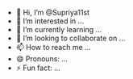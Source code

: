 - 👋 Hi, I’m @Supriya11st
- 👀 I’m interested in ...
- 🌱 I’m currently learning ...
- 💞️ I’m looking to collaborate on ...
- 📫 How to reach me ...
- 😄 Pronouns: ...
- ⚡ Fun fact: ...

<!---
Supriya11st/Supriya11st is a ✨ special ✨ repository because its `README.md` (this file) appears on your GitHub profile.
You can click the Preview link to take a look at your changes.
--->
